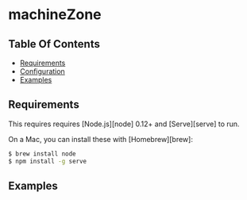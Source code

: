 machineZone
=====

Table Of Contents
-----------------

- [Requirements](#requirements)
- [Configuration](#configuration)
- [Examples](#examples)


Requirements
------------

This requires requires [Node.js][node] 0.12+ and [Serve][serve] to run.

On a Mac, you can install these with [Homebrew][brew]:

```sh
$ brew install node
$ npm install -g serve
```

Examples
--------


